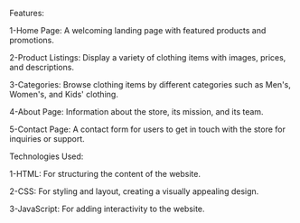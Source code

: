 Features:

1-Home Page: A welcoming landing page with featured products and promotions.

2-Product Listings: Display a variety of clothing items with images, prices, and descriptions.

3-Categories: Browse clothing items by different categories such as Men's, Women's, and Kids' clothing.

4-About Page: Information about the store, its mission, and its team.

5-Contact Page: A contact form for users to get in touch with the store for inquiries or support.

Technologies Used:

1-HTML: For structuring the content of the website.

2-CSS: For styling and layout, creating a visually appealing design.

3-JavaScript: For adding interactivity to the website.
